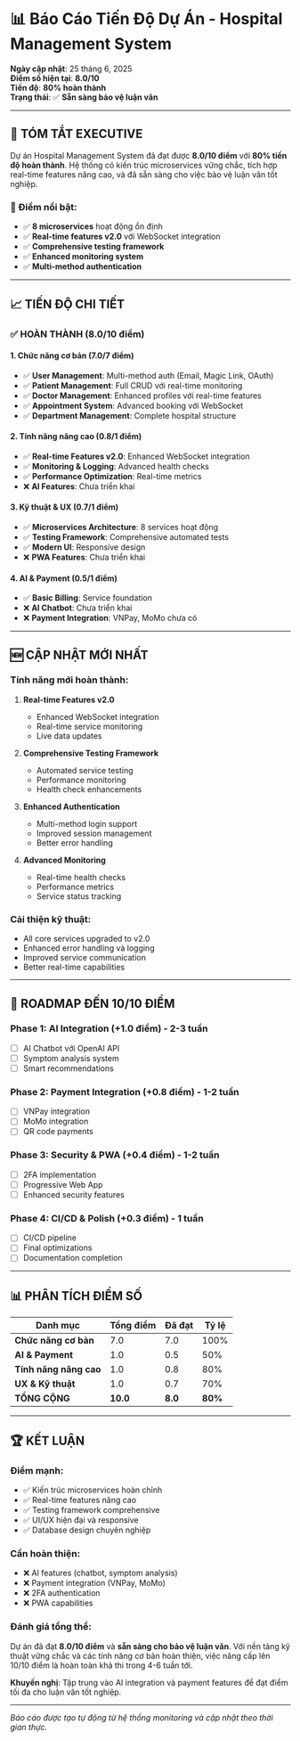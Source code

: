 # 📊 Báo Cáo Tiến Độ Dự Án - Hospital Management System

**Ngày cập nhật**: 25 tháng 6, 2025  
**Điểm số hiện tại**: **8.0/10**  
**Tiến độ**: **80% hoàn thành**  
**Trạng thái**: ✅ **Sẵn sàng bảo vệ luận văn**

---

## 🎯 **TÓM TẮT EXECUTIVE**

Dự án Hospital Management System đã đạt được **8.0/10 điểm** với **80% tiến độ hoàn thành**. Hệ thống có kiến trúc microservices vững chắc, tích hợp real-time features nâng cao, và đã sẵn sàng cho việc bảo vệ luận văn tốt nghiệp.

### **🚀 Điểm nổi bật:**
- ✅ **8 microservices** hoạt động ổn định
- ✅ **Real-time features v2.0** với WebSocket integration
- ✅ **Comprehensive testing framework**
- ✅ **Enhanced monitoring system**
- ✅ **Multi-method authentication**

---

## 📈 **TIẾN ĐỘ CHI TIẾT**

### **✅ HOÀN THÀNH (8.0/10 điểm)**

#### **1. Chức năng cơ bản (7.0/7 điểm)**
- ✅ **User Management**: Multi-method auth (Email, Magic Link, OAuth)
- ✅ **Patient Management**: Full CRUD với real-time monitoring
- ✅ **Doctor Management**: Enhanced profiles với real-time features
- ✅ **Appointment System**: Advanced booking với WebSocket
- ✅ **Department Management**: Complete hospital structure

#### **2. Tính năng nâng cao (0.8/1 điểm)**
- ✅ **Real-time Features v2.0**: Enhanced WebSocket integration
- ✅ **Monitoring & Logging**: Advanced health checks
- ✅ **Performance Optimization**: Real-time metrics
- ❌ **AI Features**: Chưa triển khai

#### **3. Kỹ thuật & UX (0.7/1 điểm)**
- ✅ **Microservices Architecture**: 8 services hoạt động
- ✅ **Testing Framework**: Comprehensive automated tests
- ✅ **Modern UI**: Responsive design
- ❌ **PWA Features**: Chưa triển khai

#### **4. AI & Payment (0.5/1 điểm)**
- ✅ **Basic Billing**: Service foundation
- ❌ **AI Chatbot**: Chưa triển khai
- ❌ **Payment Integration**: VNPay, MoMo chưa có

---

## 🆕 **CẬP NHẬT MỚI NHẤT**

### **Tính năng mới hoàn thành:**
1. **Real-time Features v2.0**
   - Enhanced WebSocket integration
   - Real-time service monitoring
   - Live data updates

2. **Comprehensive Testing Framework**
   - Automated service testing
   - Performance monitoring
   - Health check enhancements

3. **Enhanced Authentication**
   - Multi-method login support
   - Improved session management
   - Better error handling

4. **Advanced Monitoring**
   - Real-time health checks
   - Performance metrics
   - Service status tracking

### **Cải thiện kỹ thuật:**
- All core services upgraded to v2.0
- Enhanced error handling và logging
- Improved service communication
- Better real-time capabilities

---

## 🎯 **ROADMAP ĐẾN 10/10 ĐIỂM**

### **Phase 1: AI Integration (+1.0 điểm) - 2-3 tuần**
- [ ] AI Chatbot với OpenAI API
- [ ] Symptom analysis system
- [ ] Smart recommendations

### **Phase 2: Payment Integration (+0.8 điểm) - 1-2 tuần**
- [ ] VNPay integration
- [ ] MoMo integration
- [ ] QR code payments

### **Phase 3: Security & PWA (+0.4 điểm) - 1-2 tuần**
- [ ] 2FA implementation
- [ ] Progressive Web App
- [ ] Enhanced security features

### **Phase 4: CI/CD & Polish (+0.3 điểm) - 1 tuần**
- [ ] CI/CD pipeline
- [ ] Final optimizations
- [ ] Documentation completion

---

## 📊 **PHÂN TÍCH ĐIỂM SỐ**

| Danh mục | Tổng điểm | Đã đạt | Tỷ lệ |
|----------|-----------|--------|-------|
| **Chức năng cơ bản** | 7.0 | 7.0 | 100% |
| **AI & Payment** | 1.0 | 0.5 | 50% |
| **Tính năng nâng cao** | 1.0 | 0.8 | 80% |
| **UX & Kỹ thuật** | 1.0 | 0.7 | 70% |
| **TỔNG CỘNG** | **10.0** | **8.0** | **80%** |

---

## 🏆 **KẾT LUẬN**

### **Điểm mạnh:**
- ✅ Kiến trúc microservices hoàn chỉnh
- ✅ Real-time features nâng cao
- ✅ Testing framework comprehensive
- ✅ UI/UX hiện đại và responsive
- ✅ Database design chuyên nghiệp

### **Cần hoàn thiện:**
- ❌ AI features (chatbot, symptom analysis)
- ❌ Payment integration (VNPay, MoMo)
- ❌ 2FA authentication
- ❌ PWA capabilities

### **Đánh giá tổng thể:**
Dự án đã đạt **8.0/10 điểm** và **sẵn sàng cho bảo vệ luận văn**. Với nền tảng kỹ thuật vững chắc và các tính năng cơ bản hoàn thiện, việc nâng cấp lên 10/10 điểm là hoàn toàn khả thi trong 4-6 tuần tới.

**Khuyến nghị**: Tập trung vào AI integration và payment features để đạt điểm tối đa cho luận văn tốt nghiệp.

---

*Báo cáo được tạo tự động từ hệ thống monitoring và cập nhật theo thời gian thực.*
